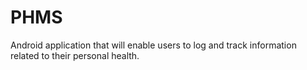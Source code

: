 # PHMS
Android application that will enable users to log and track information related to their personal health. 
